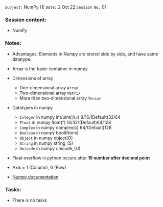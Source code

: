 `Subject:` NumPy (1)
 `Date:` 2 Oct 22 `Session No.` 01

### Session content:

- NumPy 

### Notes:

- Advantages: Elements in Numpy are stored side by side, and have same datatype.

- Array is the basic container in numpy.
- Dimensions of array
  - One-dimensional array `Array`
  - Two-dimensional array `Matrix`
  - More than two-dimensional array `Tensor`
- Datatypes in numpy
  - `Integer` in numpy int/uint(i/ui) 8/16/(Default)32/64
  - `Float` in numpy float(f) 16/32/(Default)64/128
  - `Complex` in numpy complex(c) 64/(Default)128
  - `Boolean` in numpy bool(None)
  - `Object` in numpy object(O)
  - `String` in numpy string_(S)
  - `Unicode` in numpy unicode_(U)
- Float overflow in python occurs after **15 number after decimal point**
- Axis = 1 (Column), 0 (Row)
- [Numpy documentation](https://numpy.org/doc/)

### Tasks:

- There is no tasks
